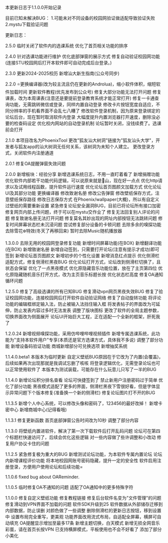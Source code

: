 本更新日志于1.1.0.0开始记录

目前已知未解决BUG：
1.可能未对不同设备的校园网验证做适配导致验证失败
2.mystu下载验证问题

更新日志：

2.5.0
临时关闭了软件内的选课系统
优化了首页相关功能的排序

2.4.0
针对选课功能进行维护
优化底部弹窗的展示方式
修复自动验证校园网功能(连接STU校园网后打开本软件即可自动完成后台登录。)

2.3.0
更新2024-2025校历
新增汕大新生指南(公众号同步)

2.2.0
⭐更换编译器(改为较主流且仍在更新的Androlua)，缩小软件体积，缩短软件加载时间
更新软件教程(优先发布到公众号)
修复大部分功能无法打开问题
修复课表，改为本周课表(注意还是要提前登录教育系统才能正常打开)
修复一卡通查询功能，无需跳转微信或登录，同样内置自动登录
修改卡片按钮宽度自适应，不同分辨率的手机看界面不会乱七八糟了
修改软件登录机制，因为原来登录绑定的论坛后台，现在暂时取消软件内登录
大幅度提升内置浏览器打开速度，删除没必要的检查码设定
优化校内网站的自动登录机制
论坛暂时关闭，没钱续费了。选课前会打开

2.1.0
本项目改名为PhoenixTool
更改"狐友汕大树洞"链接为"狐友汕头大学"，开发者与狐友app的汕大树洞无任何关系，该树洞为未知个人建立。
更改登录方式，关闭软件内注册通道


2.0.1
修复OA提醒弹窗失效问题

2.0.0
新增板块：经验分享
新增选课系统日志，不用一直盯着看了
新增捐赠功能
优化软件内部若干功能代码逻辑，可以说原来就是💩山，现在好一点点
优化http请求以及试用线程函数，提升软件运行速度
优化论坛首页图颜文加载方式
优化论坛UI及其部分功能
更换编译器
修改致谢名册
修改公告弹窗
修改壁纸保存方式，注意壁纸保存路径
修改日志保存方式
在Phoenix/wallpaper(大概)，所以有自定义过壁纸的需要重新设置
紧急修复论坛安全漏洞BUG，目前已将论坛所有接口加密
修复网页内部上传问题，终于可以在mystu交作业了
修复无法回复别人评论的问题
修复致谢名册无法打开问题
修复莫名其妙出现的网址内部按钮无法跳转问题
修复时间屏幕状态栏未沉浸问题
尝试修复部分设备的卡顿问题
去除多余的嗅探功能
去除雪花❄️特效(冬天了再移回来)
暂时去除Music随机播放器

1.3.0.0
去除无用的校园网登录修复功能
新增时间屏幕功能(在BOX)
新增翻译功能(在BOX)
新增致谢名册
新增自动签到，只需要打开论坛(注意有提示才成功)即可签到
新增论坛首页图颜文
新增初步的个性化设置
新增消息红点提示
优化侧滑栏适配方式，修复侧滑栏黑夜BUG
优化论坛打开方式，论坛改到侧滑栏切换了，且状态会保留
优化了一点黑夜模式
优化原隐藏音乐功能位置，放在了主页第四位
优化原隐藏随机音乐打开方式，改为主页音乐标题长按
优化状态栏高度
修复OA通知循环问题

1.2.5.0
修复了高级选课的所有已知BUG
修复滑动vpn网页黑夜失效BUG
修复了验证校园网功能，连接校园网后打开软件自动验证网络
修复了自动旋转功能
将评论功能的编辑框绑定输入法，防止被输入法挡住输入框
将发表帖子的界面改为可延伸，防止发表内容过多时无法发表
调整了版块图标
更改了软件的全局主题参数，切换界面改为侧面展开
论坛UI开始巨大工程，正在适配一个全新的框架，肝死我了

1.2.0.24
新增视频嗅探功能，采用仿哔哩哔哩视频插件
新增专属选课系统，此功能为"支持本软件用户"专享(本质还是官方选课方式，具体我不多说)
调整了部分功能
新增设备码验证功能
商城新增部分可兑换选项
新增抽奖系统

1.1.4.0.beta1
本版本为临时更新
自定义壁纸BUG原因在于它改为了内置(会覆盖)，后续如果再次出现那就是我调试忘删了咳咳
将登录逻辑优化，无需登录论坛也可以正常使用软件了
本版本为测试装载，可能存在什么玩意儿只写了一半的BUG

1.1.4.0
新增论坛积分排名查看
论坛可快捷签到了
禁止新用户注册密码过于简单
优化了部分功能
黑夜模式适配了更多的界面，侧滑栏黑夜下雪很好看，但是字体显示异常问题下个版本修复(准备换一个新的侧滑栏)
修复论坛图片打不开的BUG


1.1.3.5
新增个人中心系统，可以修改头像和密码了，123456的最好改掉！
新增卡密中心
新增商城中心(记得看哦)

1.1.3.1
修复更新函数
首页底部弹窗公告时间改为10秒
调整了部分内容

1.1.3.0
将壁纸内置进软件，解决了第一次下载软件后打开乱码问题
论坛可在第四个标题栏快速访问了，后续会优化这些逻辑
对一些内容做了些许调整和小改动
修复用户协议卡住的问题

1.1.2.5
紧急修复极为重大的BUG
新增测试论坛功能，为本软件专属内置论坛
论坛内新增课程评价功能
将本地校园网账号密码隐藏，提升一定的安全性
软件启用注册登录，方便用户使用论坛和后续功能=

1.1.0.6
fixed bug about OAReminder.

1.1.0.5
临时修复OA不通知的问题
适配了OA通知中的更多特殊字符

1.1.0.0
修复自定义壁纸功能
修复教程链接
修复后台软件名变为"文件管理"的问题
修复滑动到VPN界面不加载的问题
软件SDK升级到25
软件数据从外部储存迁移到内部数据，防止误删
对颜色做了一些调整
删除侧滑栏的更新日志按钮，移到设置中
设置布局完全重写，更美观
功能界面改用流式布局，自适配全屏幕，横屏可自动填充
OA提醒显示增加至最多17条
新增主题切换，白天模式
新增无损全网音乐彩蛋，请在首页长按VPN
已支持横屏模式，平板使用也不会不好看了
添加了部分小美化
